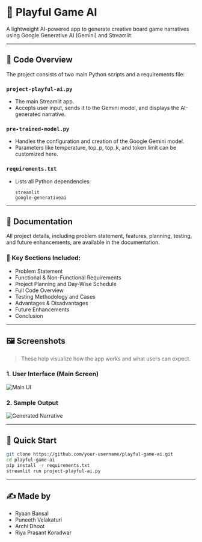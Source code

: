 # 🎲 Playful Game AI

A lightweight AI-powered app to generate creative board game narratives using Google Generative AI (Gemini) and Streamlit.

---

## 📁 Code Overview

The project consists of two main Python scripts and a requirements file:

### `project-playful-ai.py`
- The main Streamlit app.
- Accepts user input, sends it to the Gemini model, and displays the AI-generated narrative.

### `pre-trained-model.py`
- Handles the configuration and creation of the Google Gemini model.
- Parameters like temperature, top_p, top_k, and token limit can be customized here.

### `requirements.txt`
- Lists all Python dependencies:
  ```text
  streamlit
  google-generativeai
  ```

---

## 📄 Documentation

All project details, including problem statement, features, planning, testing, and future enhancements, are available in the documentation.

### 📘 Key Sections Included:
- Problem Statement
- Functional & Non-Functional Requirements
- Project Planning and Day-Wise Schedule
- Full Code Overview
- Testing Methodology and Cases
- Advantages & Disadvantages
- Future Enhancements
- Conclusion

---

## 🖼️ Screenshots

> These help visualize how the app works and what users can expect.

### 1. User Interface (Main Screen)
![Main UI](screenshots/app-ui.png)

### 2. Sample Output
![Generated Narrative](screenshots/sample-response.png)

---

## 🔗 Quick Start

```bash
git clone https://github.com/your-username/playful-game-ai.git
cd playful-game-ai
pip install -r requirements.txt
streamlit run project-playful-ai.py
```

---

## ✍️ Made by


- Ryaan Bansal  
- Puneeth Velakaturi  
- Archi Dhoot  
- Riya Prasant Koradwar
